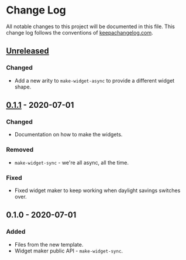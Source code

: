 # Change Log
All notable changes to this project will be documented in this file. This change log follows the conventions of [keepachangelog.com](http://keepachangelog.com/).

## [Unreleased]
### Changed
- Add a new arity to `make-widget-async` to provide a different widget shape.

## [0.1.1] - 2020-07-01
### Changed
- Documentation on how to make the widgets.

### Removed
- `make-widget-sync` - we're all async, all the time.

### Fixed
- Fixed widget maker to keep working when daylight savings switches over.

## 0.1.0 - 2020-07-01
### Added
- Files from the new template.
- Widget maker public API - `make-widget-sync`.

[Unreleased]: https://github.com/your-name/vega/compare/0.1.1...HEAD
[0.1.1]: https://github.com/your-name/vega/compare/0.1.0...0.1.1
